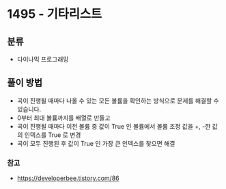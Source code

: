 # 1495 - 기타리스트

## 분류
- 다이나믹 프로그래밍

## 풀이 방법
- 곡이 진행될 때마다 나올 수 있는 모든 볼륨을 확인하는 방식으로 문제를 해결할 수 있습니다.
- 0부터 최대 볼륨까지를 배열로 만들고 
- 곡이 진행될 때마다 이전 볼륨 중 값이 True 인 볼륨에서 볼륨 조정 값을 +, -한 값의 인덱스를 True 로 변경
- 곡이 모두 진행된 후 값이 True 인 가장 큰 인덱스를 찾으면 해결

### 참고
- https://developerbee.tistory.com/86

